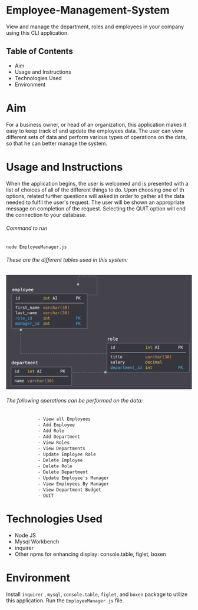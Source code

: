 # Employee-Management-System
View and manage the department, roles and employees in your company using this CLI application.

## Table of Contents

- Aim
- Usage and Instructions
- Technologies Used
- Environment

# Aim

For a business owner, or head of an organization, this application makes it easy to keep track of and update the employees data. The user can view different sets of data and perform various types of operations on the data, so that he can better manage the system. 

# Usage and Instructions

When the application begins, the user is welcomed and is presented with a list of choices of all of the different things to do. Upon choosing one of th options, related further questions will asked in order to gather all the data needed to fulfil the user's request.
The user will be shown an appropriate message on completion of the request. Selecting the QUIT option will end the connection to your database.

###### Command to run

`node EmployeeManager.js`

###### These are the different tables used in this system:

![Schema Picture](./assets/schema.png)

###### The following operations can be performed on the data:

```
            - View all Employees
            - Add Employee
            - Add Role
            - Add Department
            - View Roles
            - View Departments
            - Update Employee Role
            - Delete Employee
            - Delete Role
            - Delete Department
            - Update Employee's Manager
            - View Employees By Manager
            - View Department Budget
            - QUIT

```

# Technologies Used

- Node JS
- Mysql Workbench
- inquirer
- Other npms for enhancing display: console.table, figlet, boxen

# Environment

Install `inquirer` , `mysql`, `console.table`, `figlet`, and `boxen` package to utilize this application.
Run the `EmployeeManager.js` file.


